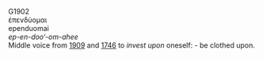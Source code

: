 <body>
  <p>G1902<br>  ἐπενδύομαι  <br> ependuomai  <br><i>ep-en-doo‘-om-ahee </i><br>Middle voice from <a href="g1909.htm">1909</a> and <a href="g1746.htm">1746</a>  to <i>invest</i> <i>upon</i> oneself: - be clothed upon.<br></p>
 </body>
